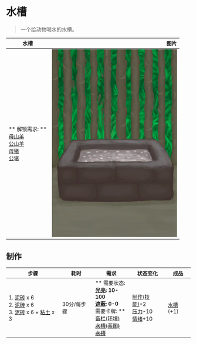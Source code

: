 # 水槽  
> 一个给动物喝水的水槽。  
  
  水槽  |   图片   
 ----  |  ----:   
 ** 解锁需求: **<br>[母山羊](GoatEnclosureFemale.md)<br>[公山羊](GoatEnclosureMale.md)<br>[母猪](BoarEnclosureFemale.md)<br>[公猪](BoarEnclosureMale.md)  |  ![](Sprite/WateringTrough.png)   
  
## 制作  
步骤  |  耗时  |  需求  |  状态变化  |  成品  
----  |  ----  |  ----  |  ----  |  ----  
1. [泥砖](MudBrick.md) x 6<br>2. [泥砖](MudBrick.md) x 6<br>3. [泥砖](MudBrick.md) x 6 + [粘土](Clay.md) x 3  |  30分/每步骤  |  ** 需要状态: **<br>[光亮](Light.md): 10-100<br>[遮蔽](Sheltered.md): 0-0<br>** 需要卡牌: **<br>[畜栏(环境)](Env_Enclosure.md)<br>~~[水槽(蓝图)](Bp_WateringTrough.md)~~<br>~~[水槽](WateringTrough.md)~~  |  [制作(技能)](Skill_Crafting.md)+2<br>[压力](Stress.md)-10<br>[情绪](Morale.md)+10  |  [水槽](WateringTrough.md)(+1)  
